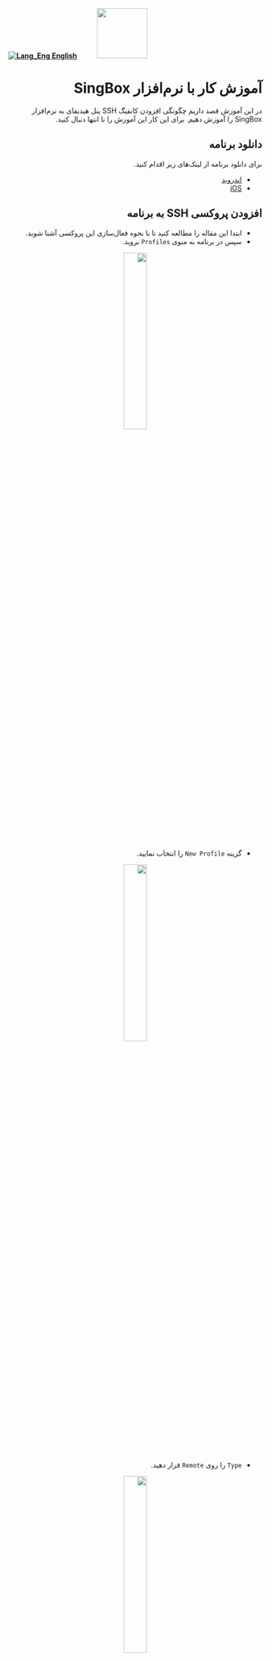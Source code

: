 [**![Lang_Eng](https://user-images.githubusercontent.com/125398461/229074810-599bd7f9-0bc1-44a9-b76e-90bf7e182314.png) English**](https://github.com/hiddify/hiddify-config/wiki/Tutorial-for-SingBox-app)&nbsp;&nbsp;&nbsp;&nbsp;&nbsp;&nbsp;&nbsp;&nbsp;&nbsp;&nbsp;<a href="https://github.com/hiddify/hiddify-config/wiki/%D9%87%D9%85%D9%87-%D8%A2%D9%85%D9%88%D8%B2%D8%B4%E2%80%8C%D9%87%D8%A7-%D9%88-%D9%88%DB%8C%D8%AF%D8%A6%D9%88%D9%87%D8%A7"><img width="100" src="https://github.com/hiddify/hiddify-config/assets/125398461/3704cd84-eee6-4c45-abe7-3c02936bbebb" /></a>

<div dir="rtl" markdown="1">

# آموزش کار با نرم‌افزار SingBox

در این آموزش قصد داریم چگونگی افزودن کانفیگ SSH پنل هیدیفای به نرم‌افزار SingBox را آموزش دهیم. برای این کار این آموزش را تا انتها دنبال کنید.

## دانلود برنامه
برای دانلود برنامه از لینک‌های زیر اقدام کنید.

- [اندروید](https://install.appcenter.ms/users/nekohasekai/apps/sfa/distribution_groups/publictest)
- [iOS](https://apps.apple.com/us/app/sing-box/id6451272673)

## افزودن پروکسی SSH به برنامه
- ابتدا این مقاله را مطالعه کنید تا با نحوه فعال‌سازی این پروکسی آشنا شوید.
- سپس در برنامه به منوی `Profiles` بروید.

<div align=center>

<img width=30% src="https://github.com/hiddify/hiddify-config/assets/125398461/816fbc46-21c2-4109-b2c9-3d9529a5a0ce" />

</div>

- گزینه `New Profile` را انتخاب نمایید.

<div align=center>

<img width=30% src="https://github.com/hiddify/hiddify-config/assets/125398461/b9651f36-24db-437e-9a7d-80c2d4a7622a" />

</div>

- `Type` را روی `Remote` قرار دهید.

<div align=center>

<img width=30% src="https://github.com/hiddify/hiddify-config/assets/125398461/e68609dd-d294-44cf-8404-7f6e7091d61e" />


</div>

- حالا در فیلد `Name` یک اسم دلخواه قرار دهید و لینک مربوط به کانفیگ را که از پنل خود کپی کرده‌اید در فیلد `URL` قرار دهید و `Create` را بزنید.

<div align=center>

<img width=30% src="https://github.com/hiddify/hiddify-config/assets/125398461/603f8676-b0cf-4e0d-b31a-b272bd6adc03" />

</div>

- سپس پروفایل در لیست پروفایل‌های برنامه اضافه می‌شود.

<div align=center>

<img width=30% src="https://github.com/hiddify/hiddify-config/assets/125398461/8a27f295-0f46-4655-9c28-bd6acd82c6e0" />

</div>

## اتصال به پروکسی SSH
برای اتصال به منوی `Dashboard` بروید و پروفایل مورد نظر را انتخاب نمایید و با استفاده از دکمه `Enabled` آن را فعال کنید.

<div align=center>

<img width=30% src="https://github.com/hiddify/hiddify-config/assets/125398461/8d911472-b2b4-4fb9-a36b-5e22cca273db" />

</div>

کار تمام است.
